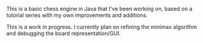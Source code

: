This is a basic chess engine in Java that I've been working on, based on a tutorial series with my own improvements and additions.

This is a work in progress. I currently plan on refining the minimax algorithm and debugging the board representation/GUI.
